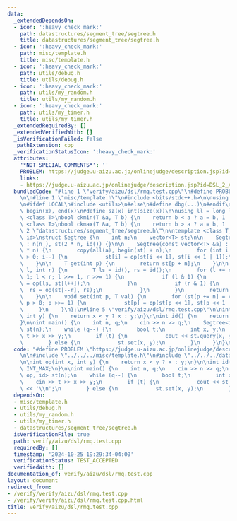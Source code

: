 ```yaml
---
data:
  _extendedDependsOn:
  - icon: ':heavy_check_mark:'
    path: datastructures/segment_tree/segtree.h
    title: datastructures/segment_tree/segtree.h
  - icon: ':heavy_check_mark:'
    path: misc/template.h
    title: misc/template.h
  - icon: ':heavy_check_mark:'
    path: utils/debug.h
    title: utils/debug.h
  - icon: ':heavy_check_mark:'
    path: utils/my_random.h
    title: utils/my_random.h
  - icon: ':heavy_check_mark:'
    path: utils/my_timer.h
    title: utils/my_timer.h
  _extendedRequiredBy: []
  _extendedVerifiedWith: []
  _isVerificationFailed: false
  _pathExtension: cpp
  _verificationStatusIcon: ':heavy_check_mark:'
  attributes:
    '*NOT_SPECIAL_COMMENTS*': ''
    PROBLEM: https://judge.u-aizu.ac.jp/onlinejudge/description.jsp?id=DSL_2_A
    links:
    - https://judge.u-aizu.ac.jp/onlinejudge/description.jsp?id=DSL_2_A
  bundledCode: "#line 1 \"verify/aizu/dsl/rmq.test.cpp\"\n#define PROBLEM \"https://judge.u-aizu.ac.jp/onlinejudge/description.jsp?id=DSL_2_A\"\
    \n\n#line 1 \"misc/template.h\"\n#include <bits/stdc++.h>\n\nusing namespace std;\n\
    \n#ifdef LOCAL\n#include <utils>\n#else\n#define dbg(...)\n#endif\n\n#define all(x)\
    \ begin(x), end(x)\n#define sz(x) int(size(x))\n\nusing ll = long long;\n\ntemplate\
    \ <class T>\nbool ckmin(T &a, T b) {\n    return b < a ? a = b, 1 : 0;\n}\ntemplate\
    \ <class T>\nbool ckmax(T &a, T b) {\n    return b > a ? a = b, 1 : 0;\n}\n#line\
    \ 2 \"datastructures/segment_tree/segtree.h\"\n\ntemplate <class T, auto op, auto\
    \ id>\nstruct Segtree {\n    int n;\n    vector<T> st;\n\n    Segtree(int n_)\
    \ : n(n_), st(2 * n, id()) {}\n\n    Segtree(const vector<T> &a) : n(sz(a)), st(2\
    \ * n) {\n        copy(all(a), begin(st) + n);\n        for (int i = n - 1; i\
    \ > 0; i--) {\n            st[i] = op(st[i << 1], st[i << 1 | 1]);\n        }\n\
    \    }\n\n    T get(int p) {\n        return st[p + n];\n    }\n\n    T query(int\
    \ l, int r) {\n        T ls = id(), rs = id();\n        for (l += n, r += n +\
    \ 1; l < r; l >>= 1, r >>= 1) {\n            if (l & 1) {\n                ls\
    \ = op(ls, st[l++]);\n            }\n            if (r & 1) {\n              \
    \  rs = op(st[--r], rs);\n            }\n        }\n        return op(ls, rs);\n\
    \    }\n\n    void set(int p, T val) {\n        for (st[p += n] = val, p >>= 1;\
    \ p > 0; p >>= 1) {\n            st[p] = op(st[p << 1], st[p << 1 | 1]);\n   \
    \     }\n    }\n};\n#line 5 \"verify/aizu/dsl/rmq.test.cpp\"\n\nint op(int x,\
    \ int y) {\n    return x < y ? x : y;\n}\n\nint id() {\n    return INT_MAX;\n\
    }\n\nint main() {\n    int n, q;\n    cin >> n >> q;\n    Segtree<int, op, id>\
    \ st(n);\n    while (q--) {\n        bool t;\n        int x, y;\n        cin >>\
    \ t >> x >> y;\n        if (t) {\n            cout << st.query(x, y) << '\\n';\n\
    \        } else {\n            st.set(x, y);\n        }\n    }\n}\n"
  code: "#define PROBLEM \"https://judge.u-aizu.ac.jp/onlinejudge/description.jsp?id=DSL_2_A\"\
    \n\n#include \"../../../misc/template.h\"\n#include \"../../../datastructures/segment_tree/segtree.h\"\
    \n\nint op(int x, int y) {\n    return x < y ? x : y;\n}\n\nint id() {\n    return\
    \ INT_MAX;\n}\n\nint main() {\n    int n, q;\n    cin >> n >> q;\n    Segtree<int,\
    \ op, id> st(n);\n    while (q--) {\n        bool t;\n        int x, y;\n    \
    \    cin >> t >> x >> y;\n        if (t) {\n            cout << st.query(x, y)\
    \ << '\\n';\n        } else {\n            st.set(x, y);\n        }\n    }\n}"
  dependsOn:
  - misc/template.h
  - utils/debug.h
  - utils/my_random.h
  - utils/my_timer.h
  - datastructures/segment_tree/segtree.h
  isVerificationFile: true
  path: verify/aizu/dsl/rmq.test.cpp
  requiredBy: []
  timestamp: '2024-10-25 19:29:34-04:00'
  verificationStatus: TEST_ACCEPTED
  verifiedWith: []
documentation_of: verify/aizu/dsl/rmq.test.cpp
layout: document
redirect_from:
- /verify/verify/aizu/dsl/rmq.test.cpp
- /verify/verify/aizu/dsl/rmq.test.cpp.html
title: verify/aizu/dsl/rmq.test.cpp
---
```

